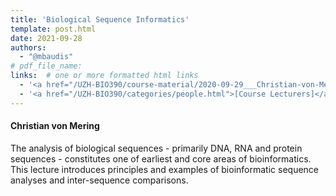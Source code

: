 ```yaml
---
title: 'Biological Sequence Informatics'
template: post.html
date: 2021-09-28
authors:
  - "@mbaudis"
# pdf_file_name:
links:  # one or more formatted html links
  - '<a href="/UZH-BIO390/course-material/2020-09-29___Christian-von-Mering__Biological-Sequence-Informatics__UZH-BIO390-HS20-lecture-03.pdf" target="_blank">[2020 lecture slides]</a>'
  - '<a href="/UZH-BIO390/categories/people.html">[Course Lecturers]</a>'
---
```


#### Christian von Mering

The analysis of biological sequences - primarily DNA, RNA and protein sequences -
constitutes one of earliest and core areas of bioinformatics. This lecture introduces
principles and examples of bioinformatic sequence analyses and inter-sequence comparisons.
